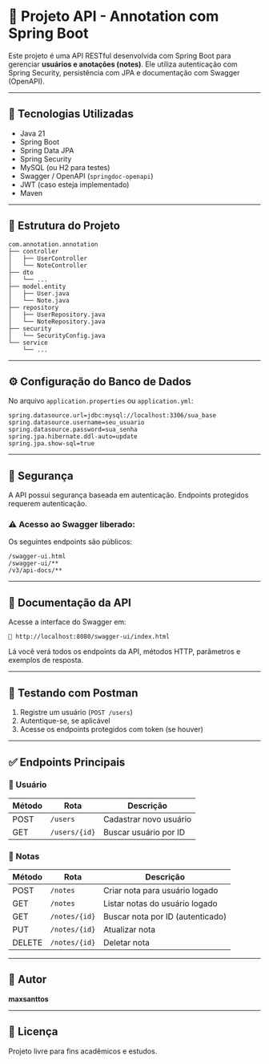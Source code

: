 # 📘 Projeto API - Annotation com Spring Boot

Este projeto é uma API RESTful desenvolvida com Spring Boot para gerenciar **usuários e anotações (notes)**. Ele utiliza autenticação com Spring Security, persistência com JPA e documentação com Swagger (OpenAPI).

---

## 🚀 Tecnologias Utilizadas

- Java 21
- Spring Boot
- Spring Data JPA
- Spring Security
- MySQL (ou H2 para testes)
- Swagger / OpenAPI (`springdoc-openapi`)
- JWT (caso esteja implementado)
- Maven

---

## 📁 Estrutura do Projeto

```
com.annotation.annotation
├── controller
│   ├── UserController
│   └── NoteController
├── dto
│   └── ...
├── model.entity
│   ├── User.java
│   └── Note.java
├── repository
│   ├── UserRepository.java
│   └── NoteRepository.java
├── security
│   └── SecurityConfig.java
└── service
    └── ...
```

---

## ⚙️ Configuração do Banco de Dados

No arquivo `application.properties` ou `application.yml`:

```properties
spring.datasource.url=jdbc:mysql://localhost:3306/sua_base
spring.datasource.username=seu_usuario
spring.datasource.password=sua_senha
spring.jpa.hibernate.ddl-auto=update
spring.jpa.show-sql=true
```

---

## 🔐 Segurança

A API possui segurança baseada em autenticação. Endpoints protegidos requerem autenticação.

### ⚠️ Acesso ao Swagger liberado:
Os seguintes endpoints são públicos:

```
/swagger-ui.html  
/swagger-ui/**  
/v3/api-docs/**  
```

---

## 📄 Documentação da API

Acesse a interface do Swagger em:

```
🔗 http://localhost:8080/swagger-ui/index.html
```

Lá você verá todos os endpoints da API, métodos HTTP, parâmetros e exemplos de resposta.

---

## 🧪 Testando com Postman

1. Registre um usuário (`POST /users`)
2. Autentique-se, se aplicável
3. Acesse os endpoints protegidos com token (se houver)

---

## ✅ Endpoints Principais

### 🧍 Usuário

| Método | Rota             | Descrição                   |
|--------|------------------|-----------------------------|
| POST   | `/users`         | Cadastrar novo usuário      |
| GET    | `/users/{id}`    | Buscar usuário por ID       |

### 📝 Notas

| Método | Rota                 | Descrição                         |
|--------|----------------------|-----------------------------------|
| POST   | `/notes`             | Criar nota para usuário logado    |
| GET    | `/notes`             | Listar notas do usuário logado    |
| GET    | `/notes/{id}`        | Buscar nota por ID (autenticado)  |
| PUT    | `/notes/{id}`        | Atualizar nota                    |
| DELETE | `/notes/{id}`        | Deletar nota                      |

---

## 👤 Autor

**maxsanttos**

---

## 📜 Licença

Projeto livre para fins acadêmicos e estudos.
